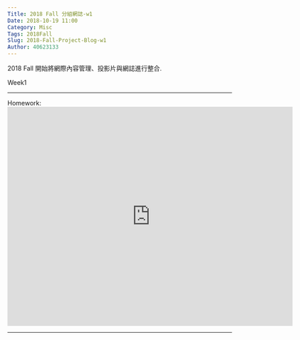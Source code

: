 ```yaml
---
Title: 2018 Fall 分組網誌-w1
Date: 2018-10-19 11:00
Category: Misc
Tags: 2018Fall
Slug: 2018-Fall-Project-Blog-w1
Author: 40623133
---
```


2018 Fall 開始將網際內容管理、投影片與網誌進行整合.

<!-- PELICAN_END_SUMMARY -->

Week1

----

Homework:<iframe src="https://www.youtube.com/watch?v=Nc6y7C2gwhw&t=2s" width="640" height="492" frameborder="0" webkitallowfullscreen="" mozallowfullscreen="" allowfullscreen=""></iframe>

----
